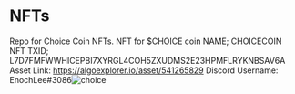 # NFTs
Repo for Choice Coin NFTs.
NFT for $CHOICE coin 
NAME;  CHOICECOIN NFT
TXID; L7D7FMFWWHICEPBI7XYRGL4COH5ZXUDMS2E23HPMFLRYKNBSAV6A
Asset Link: https://algoexplorer.io/asset/541265829
Discord Username: EnochLee#3086![choice](https://user-images.githubusercontent.com/97347626/149256567-02ef6a0a-6bfd-4a16-bf42-6bdeae10ba76.jpg)
